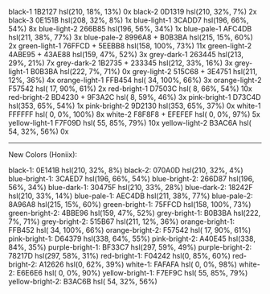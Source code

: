 black-1           1B2127          hsl(210,  18%,  13%) 0x
black-2           0D1319          hsl(210,  32%,   7%) 2x
black-3           0E151B          hsl(208,  32%,   8%) 1x
blue-light-1      3CADD7          hsl(196,  66%,  54%) 8x
blue-light-2      266B85          hsl(196,  56%,  34%) 1x
blue-pale-1       AFC4DB          hsl(211,  38%,  77%) 3x
blue-pale-2       8996A8 + B0B3BA hsl(215,  15%,  60%) 2x
green-light-1     76FFCD + 5EEBB8 hsl(158,  100%, 73%) 11x
green-light-2     4ABE95 + 43AE88 hsl(159,  47%,  52%) 3x
grey-dark-1       263445          hsl(213,  29%,  21%) 7x
grey-dark-2       1B2735 + 233345 hsl(212,  33%,  16%) 3x
grey-light-1      B0B3BA          hsl(222,   7%,  71%) 0x
grey-light-2      515C68 + 3E4751 hsl(211,  12%,  36%) 4x
orange-light-1    FFB454          hsl( 34, 100%,  66%) 3x
orange-light-2    F57542          hsl( 17,  90%,  61%) 2x
red-bright-1      D7503C          hsl(  8,  66%,  54%) 10x
red-bright-2      BD4230 + 9F3A2C hsl(  8,  59%,  46%) 3x
pink-bright-1        D73C4D          hsl(353,  65%,  54%) 1x
pink-bright-2        9D2130          hsl(353,  65%,  37%) 0x
white-1           FFFFFF          hsl(  0,   0%, 100%) 8x
white-2           F8F8F8 + EFEFEF hsl(  0,   0%,  97%) 5x
yellow-light-1    F7F09D          hsl( 55,  85%,  79%) 10x
yellow-light-2    B3AC6A          hsl( 54,  32%,  56%) 0x

----

New Colors (Honiix):

black-1:          0E141B    hsl(210,  32%,   8%)
black-2:          070A0D    hsl(210,  32%,   4%)
blue-bright-1:    3CAED7    hsl(196,  66%,  54%)
blue-bright-2:    266D87    hsl(196,  56%,  34%)
blue-dark-1:      30475F    hsl(210,  33%,  28%)
blue-dark-2:      18242F    hsl(210,  33%,  14%)
blue-pale-1:      AEC4DB    hsl(211,  38%,  77%)
blue-pale-2:      8A96A8    hsl(215,  15%,  60%)
green-bright-1:   75FFCD    hsl(158,  100%, 73%)
green-bright-2:   4BBE96    hsl(159,  47%,  52%)
grey-bright-1:    B0B3BA    hsl(222,   7%,  71%)
grey-bright-2:    515B67    hsl(211,  12%,  36%)
orange-bright-1:  FFB452    hsl( 34, 100%,  66%)
orange-bright-2:  F57542    hsl( 17,  90%,  61%)
pink-bright-1:    D64379    hsl(338,  64%,  55%)
pink-bright-2:    A40E45    hsl(338,  84%,  35%)
purple-bright-1:  BF33C7    hsl(297,  59%,  49%)
purple-bright-2:  78217D    hsl(297,  58%,  31%)
red-bright-1:     F04242    hsl(0,    85%,  60%)
red-bright-2:     A12626    hsl(0,    62%,  39%)
white-1:          FAFAFA    hsl(  0,   0%,  98%)
white-2:          E6E6E6    hsl(  0,   0%,  90%)
yellow-bright-1:  F7EF9C    hsl( 55,  85%,  79%)
yellow-bright-2:  B3AC6B    hsl( 54,  32%,  56%)

